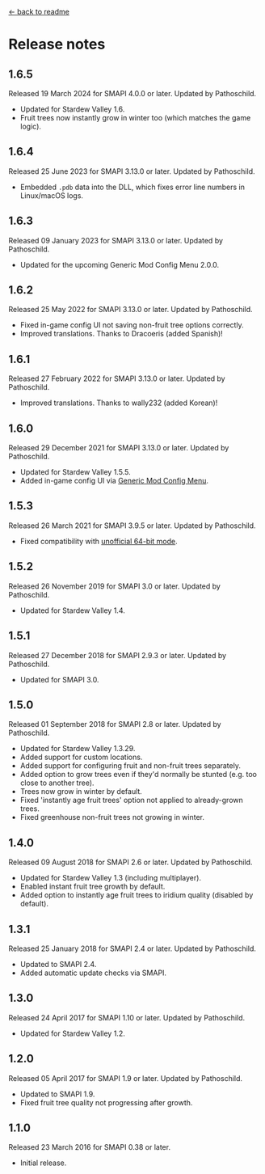 ﻿﻿[← back to readme](README.md)

# Release notes
## 1.6.5
Released 19 March 2024 for SMAPI 4.0.0 or later. Updated by Pathoschild.

* Updated for Stardew Valley 1.6.
* Fruit trees now instantly grow in winter too (which matches the game logic).

## 1.6.4
Released 25 June 2023 for SMAPI 3.13.0 or later. Updated by Pathoschild.

* Embedded `.pdb` data into the DLL, which fixes error line numbers in Linux/macOS logs.

## 1.6.3
Released 09 January 2023 for SMAPI 3.13.0 or later. Updated by Pathoschild.

* Updated for the upcoming Generic Mod Config Menu 2.0.0.

## 1.6.2
Released 25 May 2022 for SMAPI 3.13.0 or later. Updated by Pathoschild.

* Fixed in-game config UI not saving non-fruit tree options correctly.
* Improved translations. Thanks to Dracoeris (added Spanish)!

## 1.6.1
Released 27 February 2022 for SMAPI 3.13.0 or later. Updated by Pathoschild.

* Improved translations. Thanks to wally232 (added Korean)!

## 1.6.0
Released 29 December 2021 for SMAPI 3.13.0 or later. Updated by Pathoschild.

* Updated for Stardew Valley 1.5.5.
* Added in-game config UI via [Generic Mod Config Menu](https://www.nexusmods.com/stardewvalley/mods/5098).

## 1.5.3
Released 26 March 2021 for SMAPI 3.9.5 or later. Updated by Pathoschild.

* Fixed compatibility with [unofficial 64-bit mode](https://stardewvalleywiki.com/Modding:Migrate_to_64-bit_on_Windows).

## 1.5.2
Released 26 November 2019 for SMAPI 3.0 or later. Updated by Pathoschild.

* Updated for Stardew Valley 1.4.

## 1.5.1
Released 27 December 2018 for SMAPI 2.9.3 or later. Updated by Pathoschild.

* Updated for SMAPI 3.0.

## 1.5.0
Released 01 September 2018 for SMAPI 2.8 or later. Updated by Pathoschild.

* Updated for Stardew Valley 1.3.29.
* Added support for custom locations.
* Added support for configuring fruit and non-fruit trees separately.
* Added option to grow trees even if they'd normally be stunted (e.g. too close to another tree).
* Trees now grow in winter by default.
* Fixed 'instantly age fruit trees' option not applied to already-grown trees.
* Fixed greenhouse non-fruit trees not growing in winter.

## 1.4.0
Released 09 August 2018 for SMAPI 2.6 or later. Updated by Pathoschild.

* Updated for Stardew Valley 1.3 (including multiplayer).
* Enabled instant fruit tree growth by default.
* Added option to instantly age fruit trees to iridium quality (disabled by default).

## 1.3.1
Released 25 January 2018 for SMAPI 2.4 or later. Updated by Pathoschild.

* Updated to SMAPI 2.4.
* Added automatic update checks via SMAPI.

## 1.3.0
Released 24 April 2017 for SMAPI 1.10 or later. Updated by Pathoschild.

* Updated for Stardew Valley 1.2.

## 1.2.0
Released 05 April 2017 for SMAPI 1.9 or later. Updated by Pathoschild.

* Updated to SMAPI 1.9.
* Fixed fruit tree quality not progressing after growth.

## 1.1.0
Released 23 March 2016 for SMAPI 0.38 or later.

* Initial release.
